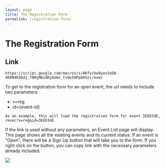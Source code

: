 ```yaml
---
layout: page
title: The Registration Form
permalink: /registration-form/
---
```


# The Registration Form

## Link
`https://script.google.com/macros/s/AKfycbw9yov3sDA-4K0N4K5bdj_78HyM6idKyGUmz_Cv9oIHPpGKGzc/exec`

To get to the registration form for an open event, the url needs to include two parameters
- v=reg
- id={event-id}

`As an example, this will load the registration form for event 3EED34E, /exec?v=reg&id=3EED34E`

If the link is used without any parameters, an Event List page will display. This page shows all the existing events and its current status. If an event is "Open", there will be a Sign Up button that will take you to the form. If you right click on the button, you can copy link with the necessary parameters already included.

![](../assets/images/event-list-page.png)